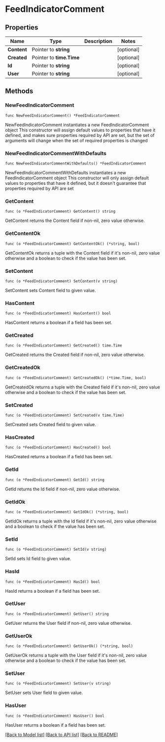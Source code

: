 # FeedIndicatorComment

## Properties

Name | Type | Description | Notes
------------ | ------------- | ------------- | -------------
**Content** | Pointer to **string** |  | [optional] 
**Created** | Pointer to **time.Time** |  | [optional] 
**Id** | Pointer to **string** |  | [optional] 
**User** | Pointer to **string** |  | [optional] 

## Methods

### NewFeedIndicatorComment

`func NewFeedIndicatorComment() *FeedIndicatorComment`

NewFeedIndicatorComment instantiates a new FeedIndicatorComment object
This constructor will assign default values to properties that have it defined,
and makes sure properties required by API are set, but the set of arguments
will change when the set of required properties is changed

### NewFeedIndicatorCommentWithDefaults

`func NewFeedIndicatorCommentWithDefaults() *FeedIndicatorComment`

NewFeedIndicatorCommentWithDefaults instantiates a new FeedIndicatorComment object
This constructor will only assign default values to properties that have it defined,
but it doesn't guarantee that properties required by API are set

### GetContent

`func (o *FeedIndicatorComment) GetContent() string`

GetContent returns the Content field if non-nil, zero value otherwise.

### GetContentOk

`func (o *FeedIndicatorComment) GetContentOk() (*string, bool)`

GetContentOk returns a tuple with the Content field if it's non-nil, zero value otherwise
and a boolean to check if the value has been set.

### SetContent

`func (o *FeedIndicatorComment) SetContent(v string)`

SetContent sets Content field to given value.

### HasContent

`func (o *FeedIndicatorComment) HasContent() bool`

HasContent returns a boolean if a field has been set.

### GetCreated

`func (o *FeedIndicatorComment) GetCreated() time.Time`

GetCreated returns the Created field if non-nil, zero value otherwise.

### GetCreatedOk

`func (o *FeedIndicatorComment) GetCreatedOk() (*time.Time, bool)`

GetCreatedOk returns a tuple with the Created field if it's non-nil, zero value otherwise
and a boolean to check if the value has been set.

### SetCreated

`func (o *FeedIndicatorComment) SetCreated(v time.Time)`

SetCreated sets Created field to given value.

### HasCreated

`func (o *FeedIndicatorComment) HasCreated() bool`

HasCreated returns a boolean if a field has been set.

### GetId

`func (o *FeedIndicatorComment) GetId() string`

GetId returns the Id field if non-nil, zero value otherwise.

### GetIdOk

`func (o *FeedIndicatorComment) GetIdOk() (*string, bool)`

GetIdOk returns a tuple with the Id field if it's non-nil, zero value otherwise
and a boolean to check if the value has been set.

### SetId

`func (o *FeedIndicatorComment) SetId(v string)`

SetId sets Id field to given value.

### HasId

`func (o *FeedIndicatorComment) HasId() bool`

HasId returns a boolean if a field has been set.

### GetUser

`func (o *FeedIndicatorComment) GetUser() string`

GetUser returns the User field if non-nil, zero value otherwise.

### GetUserOk

`func (o *FeedIndicatorComment) GetUserOk() (*string, bool)`

GetUserOk returns a tuple with the User field if it's non-nil, zero value otherwise
and a boolean to check if the value has been set.

### SetUser

`func (o *FeedIndicatorComment) SetUser(v string)`

SetUser sets User field to given value.

### HasUser

`func (o *FeedIndicatorComment) HasUser() bool`

HasUser returns a boolean if a field has been set.


[[Back to Model list]](../README.md#documentation-for-models) [[Back to API list]](../README.md#documentation-for-api-endpoints) [[Back to README]](../README.md)


